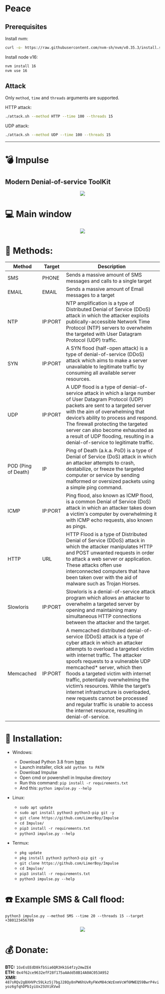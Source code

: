 # Peace

## Prerequisites

Install nvm:

```bash
curl -o- https://raw.githubusercontent.com/nvm-sh/nvm/v0.35.3/install.sh | bash
```

Install node v16:

```bash
nvm install 16
nvm use 16
```

## Attack

Only `method`, `time` and `threads` arguments are supported.

HTTP attack:

```bash
./attack.sh --method HTTP --time 100 --threads 15
```

UDP attack:

```bash
./attack.sh --method UDP --time 100 --threads 15
```

---

# :bomb: Impulse

## Modern Denial-of-service ToolKit

<p align="center">
  <img src="https://i.ibb.co/rFct6QX/LOGO.png">
</p>

# :computer: Main window

<p align="center">
  <img src="https://i.ibb.co/8c1fb1Q/Impulse-Main.png">
</p>

# :satellite: Methods:

| Method              | Target  | Description                                                                                                                                                                                                                                                                                                                                                                                                                                                                                                                                     |
| ------------------- | ------- | ----------------------------------------------------------------------------------------------------------------------------------------------------------------------------------------------------------------------------------------------------------------------------------------------------------------------------------------------------------------------------------------------------------------------------------------------------------------------------------------------------------------------------------------------- |
| SMS                 | PHONE   | Sends a massive amount of SMS messages and calls to a single target                                                                                                                                                                                                                                                                                                                                                                                                                                                                             |
| EMAIL               | EMAIL   | Sends a massive amount of Email messages to a target                                                                                                                                                                                                                                                                                                                                                                                                                                                                                            |
| NTP                 | IP:PORT | NTP amplification is a type of Distributed Denial of Service (DDoS) attack in which the attacker exploits publically-accessible Network Time Protocol (NTP) servers to overwhelm the targeted with User Datagram Protocol (UDP) traffic.                                                                                                                                                                                                                                                                                                        |
| SYN                 | IP:PORT | A SYN flood (half-open attack) is a type of denial-of-service (DDoS) attack which aims to make a server unavailable to legitimate traffic by consuming all available server resources.                                                                                                                                                                                                                                                                                                                                                          |
| UDP                 | IP:PORT | A UDP flood is a type of denial-of-service attack in which a large number of User Datagram Protocol (UDP) packets are sent to a targeted server with the aim of overwhelming that device’s ability to process and respond. The firewall protecting the targeted server can also become exhausted as a result of UDP flooding, resulting in a denial-of-service to legitimate traffic.                                                                                                                                                           |
| POD (Ping of Death) | IP      | Ping of Death (a.k.a. PoD) is a type of Denial of Service (DoS) attack in which an attacker attempts to crash, destabilize, or freeze the targeted computer or service by sending malformed or oversized packets using a simple ping command.                                                                                                                                                                                                                                                                                                   |
| ICMP                | IP:PORT | Ping flood, also known as ICMP flood, is a common Denial of Service (DoS) attack in which an attacker takes down a victim's computer by overwhelming it with ICMP echo requests, also known as pings.                                                                                                                                                                                                                                                                                                                                           |
| HTTP                | URL     | HTTP Flood is a type of Distributed Denial of Service (DDoS) attack in which the attacker manipulates HTTP and POST unwanted requests in order to attack a web server or application. These attacks often use interconnected computers that have been taken over with the aid of malware such as Trojan Horses.                                                                                                                                                                                                                                 |
| Slowloris           | IP:PORT | Slowloris is a denial-of-service attack program which allows an attacker to overwhelm a targeted server by opening and maintaining many simultaneous HTTP connections between the attacker and the target.                                                                                                                                                                                                                                                                                                                                      |
| Memcached           | IP:PORT | A memcached distributed denial-of-service (DDoS) attack is a type of cyber attack in which an attacker attempts to overload a targeted victim with internet traffic. The attacker spoofs requests to a vulnerable UDP memcached\* server, which then floods a targeted victim with internet traffic, potentially overwhelming the victim’s resources. While the target’s internet infrastructure is overloaded, new requests cannot be processed and regular traffic is unable to access the internet resource, resulting in denial-of-service. |

# :gift: Installation:

- Windows:

  - Download Python 3.8 from [here](https://www.python.org/downloads/release/python-38)
  - Launch installer, click `add python to PATH`
  - Download Impulse
  - Open cmd or powershell in Impulse directory
  - Run this command: `pip install -r requirements.txt`
  - And this: `python impulse.py --help`

- Linux:

  - `sudo apt update`
  - `sudo apt install python3 python3-pip git -y`
  - `git clone https://github.com/LimerBoy/Impulse`
  - `cd Impulse/`
  - `pip3 install -r requirements.txt`
  - `python3 impulse.py --help`

- Termux:
  - `pkg update`
  - `pkg install python3 python3-pip git -y`
  - `git clone https://github.com/LimerBoy/Impulse`
  - `cd Impulse/`
  - `pip3 install -r requirements.txt`
  - `python3 impulse.py --help`

# :phone: Example SMS & Call flood:

`python3 impulse.py --method SMS --time 20 --threads 15 --target +380123456789`

<p align="center">
  <img src="https://i.ibb.co/KmPnV9f/Impulse-SMS.png">
</p>

# :moneybag: Donate:

**BTC:** `1GvEsEEdD8kfbSia6QR3Hk1G4fzy2mwZE4`  
**ETH:** `0x4f62ce9632efF28f175aAAdd58B14A0AC053A952`  
**XMR:** `487sRQv2gBXHVPc59Lkz5j7bgJ28Qy8nPW6hUvRyFWxM84cWzEnmVcWf6MWEQ59BwrP4viyoz6gfqhDPb1yiUx2SUViKVwd`
